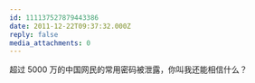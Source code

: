 ```yaml
---
id: 111137527879443386
date: 2011-12-22T09:37:32.000Z
reply: false
media_attachments: 0
---
```


超过 5000 万的中国网民的常用密码被泄露，你叫我还能相信什么？

